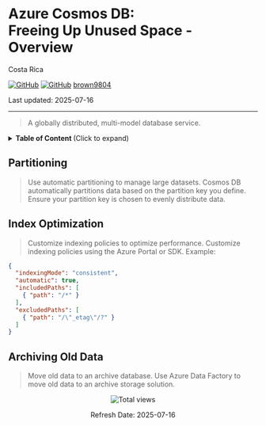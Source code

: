 # Azure Cosmos DB: <br/> Freeing Up Unused Space - Overview 

Costa Rica

[![GitHub](https://badgen.net/badge/icon/github?icon=github&label)](https://github.com) 
[![GitHub](https://img.shields.io/badge/--181717?logo=github&logoColor=ffffff)](https://github.com/)
[brown9804](https://github.com/brown9804)

Last updated: 2025-07-16

----------

> A globally distributed, multi-model database service.

<details>
<summary><b>Table of Content </b> (Click to expand)</summary>

- [Partitioning](#partitioning)
- [Index Optimization](#index-optimization)
- [Archiving Old Data](#archiving-old-data)

</details>

## Partitioning

> Use automatic partitioning to manage large datasets. Cosmos DB automatically partitions data based on the partition key you define. Ensure your partition key is chosen to evenly distribute data.

## Index Optimization

> Customize indexing policies to optimize performance. Customize indexing policies using the Azure Portal or SDK. Example:

 ```json
 {
   "indexingMode": "consistent",
   "automatic": true,
   "includedPaths": [
     { "path": "/*" }
   ],
   "excludedPaths": [
     { "path": "/\"_etag\"/?" }
   ]
 }
 ```

## Archiving Old Data

> Move old data to an archive database. Use Azure Data Factory to move old data to an archive storage solution.

<!-- START BADGE -->
<div align="center">
  <img src="https://img.shields.io/badge/Total%20views-31-limegreen" alt="Total views">
  <p>Refresh Date: 2025-07-16</p>
</div>
<!-- END BADGE -->
